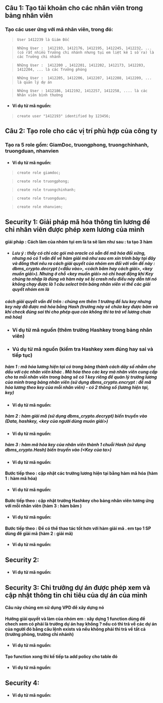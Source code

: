 ## Câu 1: Tạo tài khoản cho các nhân viên trong bảng nhân viên

### Tạo các user ứng với mã nhân viên, trong đó:

>`User 1412239 là Giám Đốc`

>`Những User :  1412193, 1412176, 1412195, 1412245, 1412232, ... (có rất nhiều Trưởng chi nhánh nhưng tụi em liệt kê 1 số ra) là các Trưởng chi nhánh`

>`Những User :  1412200 , 1412201, 1412202, 1412173, 1412203, 1412204, ... là các Trưởng phòng`

>`Những User :  1412205, 1412206, 1412207, 1412208, 1412209, ... là quản lý dự án`

>`Những User : 1412186, 1412192, 1412257, 1412258, .... là các Nhân viên bình thường`

+ #### Ví dụ từ mã nguồn:

>`create user "1412193" identified by 123456;`

## Câu 2: Tạo role cho các vị trí phù hợp của công ty

### Tạo ra 5 role gồm: GiamDoc, truongphong, truongchinhanh, truongduan, nhanvien

+ #### Ví dụ từ mã nguồn:

>`create role giamdoc;`

>`create role truongphong;`

>`create role truongchinhanh;`

>`create role truongduan;`

>`create role nhanvien;`

## Security 1: Giải pháp mã hóa thông tin lương để chỉ nhân viên được phép xem lương của mình 

#### giải pháp : Cách làm của nhóm tụi em là ta sẽ làm như sau : ta tạo 3 hàm 

+ ##### Lưu ý : thầy có chỉ các gói mà oracle có sẵn để mã hóa đối xứng, nhưng nó có 1 vấn đề về hàm giải mã như sau em xin trình bày tại đây và đồng thơi nêu ra cách giải quyết của nhóm em đối với vấn đề này : dbms_crypto.decrypt (<đầu vào>, <cách băm hay cách giải>, <key muốn giải>). Nhưng ở chỗ <key muốn giải> nó chỉ hoạt động khi Key chúng ta nhập là đúng và hàm này sẽ bị crash nếu <key sai> điều này dẫn tới nó không chạy được là 1 câu select trên bảng nhân viên vì thế các giải quyết nhóm em là

##### cách giải quyết vấn đề trên : chúng em thêm 1 trường để lưu key nhưng key này đã được mã hóa bằng Hash (trưởng này sẽ chứa key được băm và khi check đúng sai thì cho phép qua còn không thì ta trả về lương chưa mã hóa)

+ ### Ví dụ từ mã nguồn (thêm trường Hashkey trong bảng nhân viên)

+ ### Vú dụ từ mã nguồn (kiểm tra Hashkey xem đúng hay sai và tiếp tục)

##### hàm 1 : mã hóa lương hiện tại có trong bảng thành cách dãy số nhằm che dấu với các nhân viên khác . Mã hóa theo các key mà nhân viên cung cấp cho ta mỗi nhân viên trong bảng sẽ có 1 key riêng để quản lý trưởng lương của mình trong bảng nhân viên (sử dụng dbms_crypto.encrypt : để mã hóa lương theo key của mỗi nhân viên) - có 2 thông số (lương hiện tại, key)


+ #### Ví dụ từ mã nguồn:

##### hàm 2 : hàm giải mã (sử dụng dbms_crypto.decrypt) biến truyền vào (Data, hashkey, <key của người dùng muón giải>)

+ #### Ví dụ từ mã nguồn:

##### hàm 3 : hàm mã hóa key của nhân viên thành 1 chuỗi Hash (sử dụng dbms_crypto.Hash) biến truyền vào (<Key của ta>)

+ #### Ví dụ từ mã nguồn:

#### Bước tiếp theo : cập nhật các trưởng lương hiện tại bằng hàm mã hóa (hàm 1 : hàm mã hóa)

+ #### Ví dụ từ mã nguồn:

#### Bước tiếp theo : cập nhật trưởng Hashkey cho bảng nhân viên tương ứng với mỗi nhân viên (hàm 3 : hàm băm )

+ #### Ví dụ từ mã nguồn:

#### Bước tiếp theo : Để có thể thao tác tốt hơn với hàm giải mã . em tạo 1 SP dùng để giải mã (hàm 2 : giải mã) 

+ #### Ví dụ từ mã nguồn:

## Security 2:

+ #### Ví dụ từ mã nguồn:

## Security 3: Chỉ trưởng dự án được phép xem và cập nhật thông tin chi tiêu của dự án của mình 

#### Câu này chúng em sử dụng VPD để xây dựng nó 

#### Hướng giải quyết và làm của nhóm em : xây dựng 1 function dùng để chech xem có phải là trưởng dự án hay không ? nếu có thì trả về các dự án của người đó bằng câu lệnh exists và nếu không phải thì trả về tất cả (trưởng phòng, trưởng chi nhánh)

+ #### Ví dụ từ mã nguồn:

#### Tạo function xong thì kế tiếp ta add policy cho table đó 

+ #### Ví dụ từ mã nguồn:


## Security 4:

+ #### Ví dụ từ mã nguồn:



